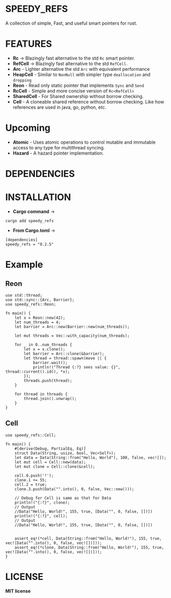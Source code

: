 # SPEEDY_REFS

A collection of simple, Fast, and useful smart pointers for rust.

# FEATURES

- **Rc** -> Blazingly fast alternative to the std `Rc` smart pointer.
- **RefCell** -> Blazingly fast alternative to the std `RefCell`.
- **Arc** - Lighter alternative the std `Arc` with equivalent performance
- **HeapCell** - Similar to `NonNull` with simpler type `deallocation` and `dropping`
- **Reon** - Read only static pointer that implements `Sync` and `Send`
- **RcCell** - Simple and more concise version of `Rc<RefCell>`
- **SharedCell** - For Shared ownership without borrow checking.
- **Cell** - A cloneable shared reference without borrow checking. Like how references are used in java, go, python, etc.

# Upcoming

- **Atomic** - Uses atomic operations to control mutable and immutable access to any type for multithread syncing.
- **Hazard** - A hazard pointer implementation.

# DEPENDENCIES

# INSTALLATION

- **Cargo command** ->

```
cargo add speedy_refs
```

- **From Cargo.toml** ->

```
[dependencies]
speedy_refs = "0.2.5"
```

# Example

## Reon

```
use std::thread;
use std::sync::{Arc, Barrier};
use speedy_refs::Reon;

fn main() {
    let x = Reon::new(42);
    let num_threads = 4;
    let barrier = Arc::new(Barrier::new(num_threads));

    let mut threads = Vec::with_capacity(num_threads);

    for _ in 0..num_threads {
        let x = x.clone();
        let barrier = Arc::clone(&barrier);
        let thread = thread::spawn(move || {
            barrier.wait();
            println!("Thread {:?} sees value: {}", thread::current().id(), *x);
        });
        threads.push(thread);
    }

    for thread in threads {
        thread.join().unwrap();
    }
}

```

## Cell

```
use speedy_refs::Cell;

fn main() {
    #[derive(Debug, PartialEq, Eq)]
    struct Data(String, usize, bool, Vec<Self>);
    let data = Data(String::from("Hello, World"), 100, false, vec![]);
    let mut cell = Cell::new(data);
    let mut clone = Cell::clone(&cell);

    cell.0.push('!');
    clone.1 += 55;
    cell.2 = true;
    clone.3.push(Data("".into(), 0, false, Vec::new()));

    // Debug for Cell is same as that for Data
    println!("{:?}", clone);
    // Output
    //Data("Hello, World!", 155, true, [Data("", 0, false, [])])
    println!("{:?}", cell);
    // Output
    //Data("Hello, World!", 155, true, [Data("", 0, false, [])])


    assert_eq!(*cell, Data(String::from("Hello, World!"), 155, true, vec![Data("".into(), 0, false, vec![])]));
    assert_eq!(*clone, Data(String::from("Hello, World!"), 155, true, vec![Data("".into(), 0, false, vec![])]));
}
```

# LICENSE

**MIT license**
